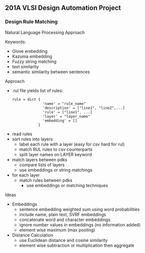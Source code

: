 ## 201A VLSI Design Automation Project

### Design Rule Matching 

Natural Language Processing Approach

Keywords:
- Glove embedding
- Kazuma embedding
- Fuzzy string matching
- text similarity
- semantic similarity between sentences

Approach
- .rul file yields list of rules:
	```
	rule = dict {
				  'name' = "rule_name"
				  'description' = ["line1", "line2",...]
				  'rule' = ["line1", ...]
				  'layer' = "layer_name"
				  'embedding' = []
				}
	```
- read rules
- sort rules into layers
	* label each rule with a layer (easy for csv hard for rul)
	* match RUL rules to csv counterparts
	* split layer names on LAYER keyword
- match layers between pdks
	* compare lists of layers
	* use embeddings or string matchings
- for each layer
	- match rules between pdks
		* use embeddings or matching techniques

Ideas
- Embeddings
	* sentence embedding weighted sum using word probabilities
	* include name, plain text, SVRF embeddings
	* concatenate word and character embeddings
	* ignore number values in embeddings (no information added)
	* element wise maximum (max pooling)
- Distance Calculation
	* use Euclidean distance and cosine similarity
	* element wise subtraction or multiplication then aggregate
